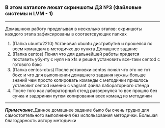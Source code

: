 <h3>В этом каталоге лежат скриншоты ДЗ №3 (Файловые системы и LVM - 1)</h3>
<hr>
<p>Домашнюю работу проделывал в несколько этапов: скриншоты каждого этапа зафиксированы в соответсвующих папках</p>
<ol>
<li>(Папка ubuntu2210) Установил ubuntu дистрибутив и прошелся по всем командам в методичке до пункта Домашнее задание</li>
<li>(Папка centos) Понял что для дальнейшей работы придется поставить убунту с нуля на xfs и решил установить все-таки centod с готового бокс</li>
<li>(Папка centos-otus) После установки centos понял что это не тот бокс и что для выполнении домашнего задания нужны больше знаний чем просто копировать команды с методички пришлось установит centod именно с vagrant файла лабораторного стенда</li>
<li>После того как лабораторный стенд развернулся то все прошло без сучка и задоринки путем копирования всех команд из методички</li>
</ol>
<hr>
<p><i><b>Примечание.</b></i>Данное домашнее задание было бы очень трудно для самостоятельного выполнения без использования методички. Большая благодарность автору методички</p>
